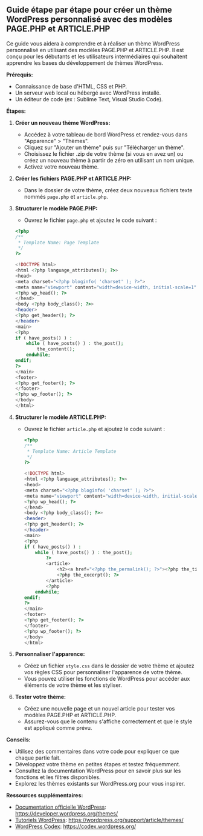 ##  Guide étape par étape pour créer un thème WordPress personnalisé avec des modèles PAGE.PHP et ARTICLE.PHP

Ce guide vous aidera à comprendre et à réaliser un thème WordPress personnalisé en utilisant des modèles PAGE.PHP et ARTICLE.PHP. Il est conçu pour les débutants et les utilisateurs intermédiaires qui souhaitent apprendre les bases du développement de thèmes WordPress.

**Prérequis:**

* Connaissance de base d'HTML, CSS et PHP.
* Un serveur web local ou hébergé avec WordPress installé.
* Un éditeur de code (ex : Sublime Text, Visual Studio Code).

**Étapes:**

1. **Créer un nouveau thème WordPress:**

   * Accédez à votre tableau de bord WordPress et rendez-vous dans "Apparence" > "Thèmes".
   * Cliquez sur "Ajouter un thème" puis sur "Télécharger un thème".
   * Choisissez le fichier .zip de votre thème (si vous en avez un) ou créez un nouveau thème à partir de zéro en utilisant un nom unique.
   * Activez votre nouveau thème.

2. **Créer les fichiers PAGE.PHP et ARTICLE.PHP:**

   * Dans le dossier de votre thème, créez deux nouveaux fichiers texte nommés `page.php` et `article.php`.

3. **Structurer le modèle PAGE.PHP:**

   *  Ouvrez le fichier `page.php` et ajoutez le code suivant :

     ```php
     <?php
     /**
      * Template Name: Page Template
      */
     ?>

     <!DOCTYPE html>
     <html <?php language_attributes(); ?>>
     <head>
     <meta charset="<?php bloginfo( 'charset' ); ?>">
     <meta name="viewport" content="width=device-width, initial-scale=1">
     <?php wp_head(); ?>
     </head>
     <body <?php body_class(); ?>>
     <header>
     <?php get_header(); ?>
     </header>
     <main>
     <?php
     if ( have_posts() ) :
         while ( have_posts() ) : the_post();
             the_content();
         endwhile;
     endif;
     ?>
     </main>
     <footer>
     <?php get_footer(); ?>
     </footer>
     <?php wp_footer(); ?>
     </body>
     </html>
     ```

4. **Structurer le modèle ARTICLE.PHP:**

   * Ouvrez le fichier `article.php` et ajoutez le code suivant :

     ```php
     <?php
     /**
      * Template Name: Article Template
      */
     ?>

     <!DOCTYPE html>
     <html <?php language_attributes(); ?>>
     <head>
     <meta charset="<?php bloginfo( 'charset' ); ?>">
     <meta name="viewport" content="width=device-width, initial-scale=1">
     <?php wp_head(); ?>
     </head>
     <body <?php body_class(); ?>>
     <header>
     <?php get_header(); ?>
     </header>
     <main>
     <?php
     if ( have_posts() ) :
         while ( have_posts() ) : the_post();
             ?>
             <article>
                 <h2><a href="<?php the_permalink(); ?>"><?php the_title(); ?></a></h2>
                 <?php the_excerpt(); ?>
             </article>
             <?php
         endwhile;
     endif;
     ?>
     </main>
     <footer>
     <?php get_footer(); ?>
     </footer>
     <?php wp_footer(); ?>
     </body>
     </html>
     ```

5. **Personnaliser l'apparence:**

   * Créez un fichier `style.css` dans le dossier de votre thème et ajoutez vos règles CSS pour personnaliser l'apparence de votre thème.
   * Vous pouvez utiliser les fonctions de WordPress pour accéder aux éléments de votre thème et les styliser.

6. **Tester votre thème:**

   * Créez une nouvelle page et un nouvel article pour tester vos modèles PAGE.PHP et ARTICLE.PHP.
   * Assurez-vous que le contenu s'affiche correctement et que le style est appliqué comme prévu.

**Conseils:**

* Utilisez des commentaires dans votre code pour expliquer ce que chaque partie fait.
* Développez votre thème en petites étapes et testez fréquemment.
* Consultez la documentation WordPress pour en savoir plus sur les fonctions et les filtres disponibles.
* Explorez les thèmes existants sur WordPress.org pour vous inspirer.


**Ressources supplémentaires:**

* [Documentation officielle WordPress](https://developer.wordpress.org/themes/): https://developer.wordpress.org/themes/
* [Tutoriels WordPress](https://wordpress.org/support/article/themes/): https://wordpress.org/support/article/themes/
* [WordPress Codex](https://codex.wordpress.org/): https://codex.wordpress.org/



